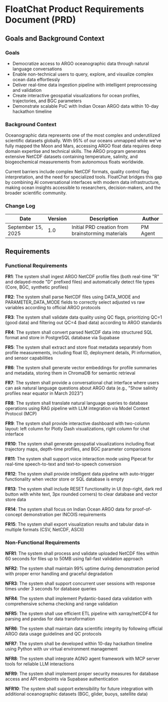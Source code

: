 # FloatChat Product Requirements Document (PRD)

## Goals and Background Context

### Goals
- Democratize access to ARGO oceanographic data through natural language conversations
- Enable non-technical users to query, explore, and visualize complex ocean data effortlessly  
- Deliver real-time data ingestion pipeline with intelligent preprocessing and validation
- Create interactive geospatial visualizations for ocean profiles, trajectories, and BGC parameters
- Demonstrate scalable PoC with Indian Ocean ARGO data within 10-day hackathon timeline

### Background Context

Oceanographic data represents one of the most complex and underutilized scientific datasets globally. With 95% of our oceans unmapped while we've fully mapped the Moon and Mars, accessing ARGO float data requires deep domain expertise and technical skills. The ARGO program generates extensive NetCDF datasets containing temperature, salinity, and biogeochemical measurements from autonomous floats worldwide.

Current barriers include complex NetCDF formats, quality control flag interpretation, and the need for specialized tools. FloatChat bridges this gap by combining AI conversational interfaces with modern data infrastructure, making ocean insights accessible to researchers, decision-makers, and the broader scientific community.

### Change Log

| Date | Version | Description | Author |
|------|---------|-------------|--------|
| September 15, 2025 | 1.0 | Initial PRD creation from brainstorming materials | PM Agent |

## Requirements


### Functional Requirements

**FR1**: The system shall ingest ARGO NetCDF profile files (both real-time "R" and delayed-mode "D" prefixed files) and automatically detect file types (Core, BGC, synthetic profiles)

**FR2**: The system shall parse NetCDF files using DATA_MODE and PARAMETER_DATA_MODE fields to correctly select adjusted vs raw variables according to official ARGO protocols

**FR3**: The system shall validate data quality using QC flags, prioritizing QC=1 (good data) and filtering out QC=4 (bad data) according to ARGO standards

**FR4**: The system shall convert parsed NetCDF data into structured SQL format and store in PostgreSQL database via Supabase

**FR5**: The system shall extract and store float metadata separately from profile measurements, including float ID, deployment details, PI information, and sensor capabilities

**FR6**: The system shall generate vector embeddings for profile summaries and metadata, storing them in ChromaDB for semantic retrieval

**FR7**: The system shall provide a conversational chat interface where users can ask natural language questions about ARGO data (e.g., "Show salinity profiles near equator in March 2023")

**FR8**: The system shall translate natural language queries to database operations using RAG pipeline with LLM integration via Model Context Protocol (MCP)

**FR9**: The system shall provide interactive dashboard with two-column layout: left column for Plotly Dash visualizations, right column for chat interface

**FR10**: The system shall generate geospatial visualizations including float trajectory maps, depth-time profiles, and BGC parameter comparisons

**FR11**: The system shall support voice interaction mode using Pipecat for real-time speech-to-text and text-to-speech conversion

**FR12**: The system shall provide intelligent data pipeline with auto-trigger functionality when vector store or SQL database is empty

**FR13**: The system shall include RESET functionality in UI (top-right, dark red button with white text, 3px rounded corners) to clear database and vector store data

**FR14**: The system shall focus on Indian Ocean ARGO data for proof-of-concept demonstration per INCOIS requirements

**FR15**: The system shall export visualization results and tabular data in multiple formats (CSV, NetCDF, ASCII)

### Non-Functional Requirements

**NFR1**: The system shall process and validate uploaded NetCDF files within 60 seconds for files up to 50MB using fail-fast validation approach

**NFR2**: The system shall maintain 99% uptime during demonstration period with proper error handling and graceful degradation

**NFR3**: The system shall support concurrent user sessions with response times under 3 seconds for database queries

**NFR4**: The system shall implement Pydantic-based data validation with comprehensive schema checking and range validation

**NFR5**: The system shall use efficient ETL pipeline with xarray/netCDF4 for parsing and pandas for data transformation

**NFR6**: The system shall maintain data scientific integrity by following official ARGO data usage guidelines and QC protocols

**NFR7**: The system shall be developed within 10-day hackathon timeline using Python with uv virtual environment management

**NFR8**: The system shall integrate AGNO agent framework with MCP server tools for reliable LLM interactions

**NFR9**: The system shall implement proper security measures for database access and API endpoints via Supabase authentication

**NFR10**: The system shall support extensibility for future integration with additional oceanographic datasets (BGC, glider, buoys, satellite data)


